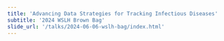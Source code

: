 ```yaml
---
title: 'Advancing Data Strategies for Tracking Infectious Diseases'
subtitle: '2024 WSLH Brown Bag'
slide_url: '/talks/2024-06-06-wslh-bag/index.html'
---
```

